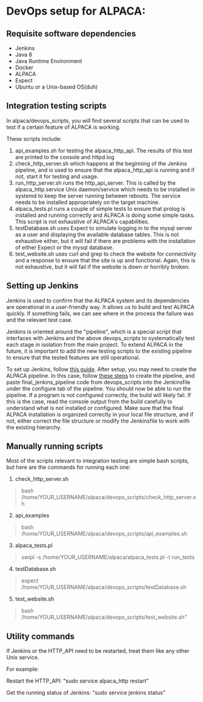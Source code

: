 # DevOps setup for ALPACA:

## Requisite software dependencies

* Jenkins
* Java 8
* Java Runtime Environment
* Docker
* ALPACA
* Expect
* Ubuntu or a Unix-based OS(duh)

## Integration testing scripts

In alpaca/devops_scripts, you will find several scripts that can be used to test if a certain feature of ALPACA is working. 

These scripts include:

1. api_examples.sh for testing the alpaca_http_api. The results of this test are printed to the console and httpd.log
2. check_http_server.sh which happens at the beginning of the Jenkins pipeline, and is used to ensure that the alpaca_http_api is running and if not, start it for testing and usage.
3. run_http_server.sh runs the http_api_server. This is called by the alpaca_http.service Unix daemon/service which needs to be installed in systemd to keep the server running between reboots. The service needs to be installed appropriately on the target machine.
4. alpaca_tests.pl runs a couple of simple tests to ensure that prolog is installed and running correctly and ALPACA is doing some simple tasks. This script is not exhaustive of ALPACA's capabilities.
5. testDatabase.sh uses Expect to simulate logging in to the mysql server as a user and displaying the available database tables. This is not exhaustive either, but it will fail if there are problems with the installation of either Expect or the mysql database.
6. test_website.sh uses curl and grep to check the website for connectivity and a response to ensure that the site is up and functional. Again, this is not exhaustive, but it will fail if the website is down or horribly broken.

## Setting up Jenkins

Jenkins is used to confirm that the ALPACA system and its dependencies are operational in a user-friendly way. It allows us to build and test ALPACA quickly. If something fails, we can see where in the process the failure was and the relevant test case. 

Jenkins is oriented around the "pipeline", which is a special script that interfaces with Jenkins and the above devops_scripts to systematically test each stage in isolation from the main project. To extend ALPACA in the future, it is important to add the new testing scripts to the existing pipeline to ensure that the tested features are still operational.

To set up Jenkins, follow [this guide](https://jenkins.io/doc/book/installing/). After setup, you may need to create the ALPACA pipeline. In this case, follow [these steps](https://jenkins.io/pipeline/getting-started-pipelines/#creating-a-simple-pipeline) to create the pipeline, and paste final_jenkins_pipeline code from devops_scripts into the Jenkinsfile under the configure tab of the pipeline. You should now be able to run the pipeline. If a program is not configured correctly, the build will likely fail. If this is the case, read the console output from the build carefully to understand what is not installed or configured. Make sure that the final ALPACA installation is organized correctly in your local file structure, and if not, either correct the file structure or modify the Jenkinsfile to work with the existing hierarchy.


## Manually running scripts

Most of the scripts relevant to integration testing are simple bash scripts, but here are the commands for running each one:

1. check_http_server.sh
> bash /home/YOUR_USERNAME/alpaca/devops_scripts/check_http_server.sh  

2. api_examples
> bash /home/YOUR_USERNAME/alpaca/devops_scripts/api_examples.sh

3. alpaca_tests.pl
> swipl -s /home/YOUR_USERNAME/alpaca/alpaca_tests.pl -t run_tests

4. testDatabase.sh
> expect /home/YOUR_USERNAME/alpaca/devops_scripts/testDatabase.sh

5. test_website.sh
> bash /home/YOUR_USERNAME/alpaca/devops_scripts/test_website.sh"

## Utility commands

If Jenkins or the HTTP_API need to be restarted, treat them like any other Unix service.

For example:

Restart the HTTP_API: "sudo service alpaca_http restart"

Get the running status of Jenkins: "sudo service jenkins status"
